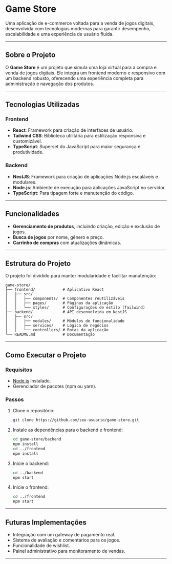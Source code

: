 # Game Store

Uma aplicação de e-commerce voltada para a venda de jogos digitais, desenvolvida com tecnologias modernas para garantir desempenho, escalabilidade e uma experiência de usuário fluida.

---

## Sobre o Projeto

O **Game Store** é um projeto que simula uma loja virtual para a compra e venda de jogos digitais. Ele integra um frontend moderno e responsivo com um backend robusto, oferecendo uma experiência completa para administração e navegação dos produtos.

---

## Tecnologias Utilizadas

### Frontend
- **React**: Framework para criação de interfaces de usuário.
- **Tailwind CSS**: Biblioteca utilitária para estilização responsiva e customizável.
- **TypeScript**: Superset do JavaScript para maior segurança e produtividade.

### Backend
- **NestJS**: Framework para criação de aplicações Node.js escaláveis e modulares.
- **Node.js**: Ambiente de execução para aplicações JavaScript no servidor.
- **TypeScript**: Para tipagem forte e manutenção do código.

---

## Funcionalidades

- **Gerenciamento de produtos**, incluindo criação, edição e exclusão de jogos.
- **Busca de jogos** por nome, gênero e preço.
- **Carrinho de compras** com atualizações dinâmicas.

---

## Estrutura do Projeto

O projeto foi dividido para manter modularidade e facilitar manutenção:

```
game-store/
├── frontend/            # Aplicativo React
│   ├── src/
│   │   ├── components/  # Componentes reutilizáveis
│   │   ├── pages/       # Páginas da aplicação
│   │   └── styles/      # Configurações de estilo (Tailwind)
├── backend/             # API desenvolvida em NestJS
│   ├── src/
│   │   ├── modules/     # Módulos de funcionalidade
│   │   ├── services/    # Lógica de negócios
│   │   └── controllers/ # Rotas da aplicação
└── README.md            # Documentação
```

---

## Como Executar o Projeto

### Requisitos
- [Node.js](https://nodejs.org/) instalado.
- Gerenciador de pacotes (npm ou yarn).

### Passos
1. Clone o repositório:
   ```bash
   git clone https://github.com/seu-usuario/game-store.git
   ```
2. Instale as dependências para o backend e frontend:
   ```bash
   cd game-store/backend
   npm install
   cd ../frontend
   npm install
   ```
3. Inicie o backend:
   ```bash
   cd ../backend
   npm start
   ```
4. Inicie o frontend:
   ```bash
   cd ../frontend
   npm start
   ```

---

## Futuras Implementações

- Integração com um gateway de pagamento real.
- Sistema de avaliação e comentários para os jogos.
- Funcionalidade de wishlist.
- Painel administrativo para monitoramento de vendas.

---

